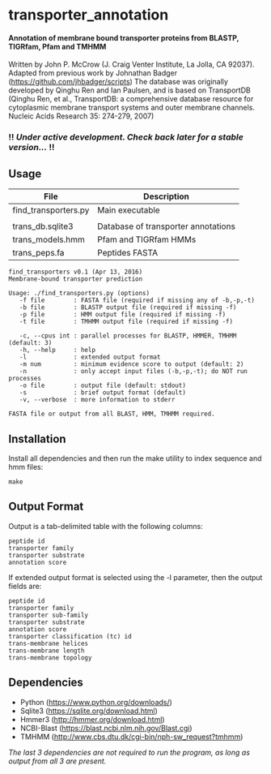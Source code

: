 # transporter_annotation
#### Annotation of membrane bound transporter proteins from BLASTP, TIGRfam, Pfam and TMHMM

Written by John P. McCrow (J. Craig Venter Institute, La Jolla, CA 92037).
Adapted from previous work by Johnathan Badger (https://github.com/jhbadger/scripts)
The database was originally developed by Qinghu Ren and Ian Paulsen, and is based on TransportDB (Qinghu Ren, et al., TransportDB: a comprehensive database resource for cytoplasmic membrane transport systems and outer membrane channels. Nucleic Acids Research 35: 274-279, 2007)

### :bangbang: *Under active development. Check back later for a stable version...* :bangbang:

Usage
-----

| File | Description |
|------|-------------|
| find_transporters.py | Main executable |
| | |
| trans_db.sqlite3 | Database of transporter annotations |
| trans_models.hmm | Pfam and TIGRfam HMMs |
| trans_peps.fa | Peptides FASTA |


```
find_transporters v0.1 (Apr 13, 2016)
Membrane-bound transporter prediction

Usage: ./find_transporters.py (options)
   -f file        : FASTA file (required if missing any of -b,-p,-t)
   -b file        : BLASTP output file (required if missing -f)
   -p file        : HMM output file (required if missing -f)
   -t file        : TMHMM output file (required if missing -f)

   -c, --cpus int : parallel processes for BLASTP, HMMER, TMHMM (default: 3)
   -h, --help     : help
   -l             : extended output format
   -m num         : minimum evidence score to output (default: 2)
   -n             : only accept input files (-b,-p,-t); do NOT run processes
   -o file        : output file (default: stdout)
   -s             : brief output format (default)
   -v, --verbose  : more information to stderr

FASTA file or output from all BLAST, HMM, TMHMM required.
```

Installation
------------

Install all dependencies and then run the make utility to index sequence and hmm files:
```
make
```

Output Format
-------------

Output is a tab-delimited table with the following columns:
```
peptide id
transporter family
transporter substrate
annotation score
```

If extended output format is selected using the -l parameter, then the output fields are:
```
peptide id
transporter family
transporter sub-family
transporter substrate
annotation score
transporter classification (tc) id
trans-membrane helices
trans-membrane length
trans-membrane topology
```


Dependencies
------------

* Python (https://www.python.org/downloads/)
* Sqlite3 (https://sqlite.org/download.html)
* Hmmer3 (http://hmmer.org/download.html)
* NCBI-Blast (https://blast.ncbi.nlm.nih.gov/Blast.cgi)
* TMHMM (http://www.cbs.dtu.dk/cgi-bin/nph-sw_request?tmhmm)

*The last 3 dependencies are not required to run the program, as long as output from all 3 are present.*
